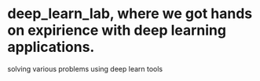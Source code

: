 # deep_learn_lab, where we got hands on expirience with deep learning applications. 

solving various problems using deep learn tools 
